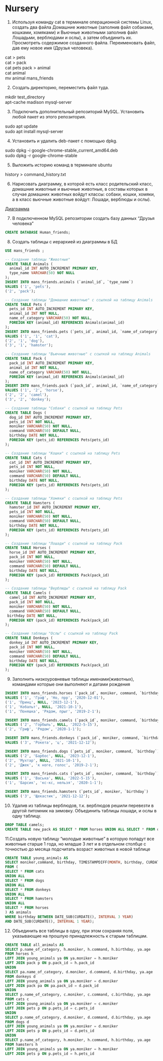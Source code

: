# Nursery

1. Используя команду cat в терминале операционной системы Linux, создать
два файла Домашние животные (заполнив файл собаками, кошками,
хомяками) и Вьючные животными заполнив файл Лошадьми, верблюдами и
ослы), а затем объединить их. Просмотреть содержимое созданного файла.
Переименовать файл, дав ему новое имя (Друзья человека).

cat > pets  
cat > pack  
cat pets pack > animal  
cat animal  
mv animal mans_friends  
  
2. Создать директорию, переместить файл туда.

mkdir test_directory  
apt-cache madison mysql-server

3. Подключить дополнительный репозиторий MySQL. Установить любой пакет
из этого репозитория.

sudo apt update  
sudo apt install mysql-server

4. Установить и удалить deb-пакет с помощью dpkg.

sudo dpkg -i google-chrome-stable_current_amd64.deb  
sudo dpkg -r google-chrome-stable 
 
5. Выложить историю команд в терминале ubuntu

history > command_history.txt

6. Нарисовать диаграмму, в которой есть класс родительский класс, домашние
животные и вьючные животные, в составы которых в случае домашних
животных войдут классы: собаки, кошки, хомяки, а в класс вьючные животные
войдут: Лошади, верблюды и ослы).

[Диаграмма](https://drive.google.com/file/d/1f55tWu8kaEMXnD0Uqz7WqzDVmbRMbltS/view?usp=sharing)

7. В подключенном MySQL репозитории создать базу данных “Друзья
человека”

```sql
CREATE DATABASE Human_friends;
```

8. Создать таблицы с иерархией из диаграммы в БД

```sql
USE mans_friends ;

-- Создание таблицы "Животные"
CREATE TABLE Animals (
  animal_id INT AUTO_INCREMENT PRIMARY KEY,
  type_name VARCHAR(50) NOT NULL
); 
INSERT INTO mans_friends.animals (`animal_id`, `type_name`) 
VALUES ('1', 'pets'),
('2', 'pack');

-- Создание таблицы "Домашние животные" с ссылкой на таблицу Animals
CREATE TABLE Pets (
  pets_id INT AUTO_INCREMENT PRIMARY KEY,
  animal_id INT NOT NULL,
  name_of_category VARCHAR(50) NOT NULL,
  FOREIGN KEY (animal_id) REFERENCES Animals(animal_id)
);
INSERT INTO mans_friends.pets (`pets_id`, animal_id, `name_of_category`) 
VALUES ('1', '1', 'cat'),
('2', '1', 'dog'),
('3', '1', 'hamster');     

-- Создание таблицы "Вьючные животные" с ссылкой на таблицу Animals
CREATE TABLE Pack (
  pack_id INT AUTO_INCREMENT PRIMARY KEY,
  animal_id INT NOT NULL,
  name_of_category VARCHAR(50) NOT NULL,
  FOREIGN KEY (animal_id) REFERENCES Animals(animal_id)
);
INSERT INTO mans_friends.pack (`pack_id`, animal_id, `name_of_category`)
VALUES ('1', '2', 'horse'),
('2', '2', 'camel'),
('3', '2', 'donkey');

-- Создание таблицы "Собаки" с ссылкой на таблицу Pets
CREATE TABLE Dogs (
  dog_id INT AUTO_INCREMENT PRIMARY KEY,
  pets_id INT NOT NULL,
  moniker VARCHAR(50) NOT NULL,
  command VARCHAR(50) DEFAULT NULL,
  birthday DATE NOT NULL,
  FOREIGN KEY (pets_id) REFERENCES Pets(pets_id)
);

-- Создание таблицы "Кошки" с ссылкой на таблицу Pets
CREATE TABLE Cats (
  cat_id INT AUTO_INCREMENT PRIMARY KEY,
  pets_id INT NOT NULL,
  moniker VARCHAR(50) NOT NULL,
  command VARCHAR(50) DEFAULT NULL,
  birthday DATE NOT NULL,
  FOREIGN KEY (pets_id) REFERENCES Pets(pets_id)
);

-- Создание таблицы "Хомяки" с ссылкой на таблицу Pets
CREATE TABLE Hamsters (
  hamster_id INT AUTO_INCREMENT PRIMARY KEY,
  pets_id INT NOT NULL,
  moniker VARCHAR(50) NOT NULL,
  command VARCHAR(50) DEFAULT NULL,
  birthday DATE NOT NULL,
  FOREIGN KEY (pets_id) REFERENCES Pets(pets_id)
);

-- Создание таблицы "Лошади" с ссылкой на таблицу Pack
CREATE TABLE Horses (
  horse_id INT AUTO_INCREMENT PRIMARY KEY,
  pack_id INT NOT NULL,
  moniker VARCHAR(50) NOT NULL,
  command VARCHAR(50) DEFAULT NULL,
  birthday DATE NOT NULL,
  FOREIGN KEY (pack_id) REFERENCES Pack(pack_id)
);

-- Создание таблицы "Верблюды" с ссылкой на таблицу Pack
CREATE TABLE Camels (
  camel_id INT AUTO_INCREMENT PRIMARY KEY,
  pack_id INT NOT NULL,
  moniker VARCHAR(50) NOT NULL,
  command VARCHAR(50) DEFAULT NULL,
 birthday DATE NOT NULL,
  FOREIGN KEY (pack_id) REFERENCES Pack(pack_id)
);

-- Создание таблицы "Ослы" с ссылкой на таблицу Pack
CREATE TABLE Donkeys (
  donkey_id INT AUTO_INCREMENT PRIMARY KEY,
  pack_id INT NOT NULL,
  moniker VARCHAR(50) NOT NULL,
  command VARCHAR(50) DEFAULT NULL,
  birthday DATE NOT NULL,
  FOREIGN KEY (pack_id) REFERENCES Pack(pack_id)
);
```
      
9. Заполнить низкоуровневые таблицы именами(животных), командами
которые они выполняют и датами рождения

```sql
INSERT INTO mans_friends.horses (`pack_id`, moniker, command, `birthday`)
VALUES ('1', 'Граф', 'Но, прр', '2020-12-01'),
('1', 'Принц', NULL, '2023-12-1'),
('1', 'Кобальт', NULL, '2021-10-1'),
('1', 'Поняшка', 'Рядом, прыг', '2019-2-1');

INSERT INTO mans_friends.camels (`pack_id`, moniker, command, `birthday`) 
VALUES ('2', 'Горбыль', NULL, '2022-5-15'),
('2', 'Гриф', 'Рядом', '2020-1-1');

INSERT INTO mans_friends.donkeys (`pack_id`, moniker, command, `birthday`) 
VALUES ('3', 'Рокета', 'ц', '2021-12-12');

INSERT INTO mans_friends.dogs (`pets_id`, moniker, command, `birthday`) 
VALUES ('2', 'Барбос', NULL, '2023-12-1'),
('2', 'Мухтар', NULL, '2021-10-1'),
('2', 'Джек', 'к ноге, голос', '2019-2-1');

INSERT INTO mans_friends.cats (`pets_id`, moniker, command, `birthday`) 
VALUES ('1', 'Васька', NULL, '2022-5-15'),
('1', 'Барсик', 'кс-кс, нельзя', '2020-1-1');

INSERT INTO mans_friends.hamsters (`pets_id`, moniker, `birthday`) 
VALUES ('3', 'Щекастик', '2021-12-12');
```

10. Удалив из таблицы верблюдов, т.к. верблюдов решили перевезти в другой
питомник на зимовку. Объединить таблицы лошади, и ослы в одну таблицу.


```sql
DROP TABLE camels;
CREATE TABLE new_pack AS SELECT * FROM horses UNION ALL SELECT * FROM donkeys;
```

11.Создать новую таблицу “молодые животные” в которую попадут все
животные старше 1 года, но младше 3 лет и в отдельном столбце с точностью
до месяца подсчитать возраст животных в новой таблице

```sql
CREATE TABLE young_animals AS
SELECT moniker,command, birthday, TIMESTAMPDIFF(MONTH, birthday, CURDATE()) AS age
FROM (
SELECT * FROM cats       
UNION ALL
SELECT * FROM dogs
UNION ALL
SELECT * FROM donkeys
UNION ALL
SELECT * FROM hamsters
UNION ALL
SELECT * FROM horses
) AS animals
WHERE birthday BETWEEN DATE_SUB(CURDATE(), INTERVAL 3 YEAR) 
AND DATE_SUB(CURDATE(), INTERVAL 1 YEAR);
```

12. Объединить все таблицы в одну, при этом сохраняя поля, указывающие на
прошлую принадлежность к старым таблицам.

```sql
CREATE TABLE all_animals AS
SELECT p.name_of_category, h.moniker, h.command, h.birthday, ya.age 
FROM horses h
LEFT JOIN young_animals ya ON ya.moniker = h.moniker
LEFT JOIN pack p ON p.pack_id = h.pack_id
UNION 
SELECT pa.name_of_category, d.moniker, d.command, d.birthday, ya.age 
FROM donkeys d 
LEFT JOIN young_animals ya ON ya.moniker = d.moniker
LEFT JOIN pack pa ON pa.pack_id = d.pack_id
UNION
SELECT p.name_of_category, c.moniker, c.command, c.birthday, ya.age 
FROM cats c
LEFT JOIN young_animals ya ON ya.moniker = c.moniker
LEFT JOIN pets p ON p.pets_id = c.pets_id
UNION
SELECT p.name_of_category, d.moniker, d.command, d.birthday, ya.age 
FROM dogs d
LEFT JOIN young_animals ya ON ya.moniker = d.moniker
LEFT JOIN pets p ON p.pets_id = d.pets_id
UNION
SELECT p.name_of_category, h.moniker, h.command, h.birthday, ya.age 
FROM hamsters h
LEFT JOIN young_animals ya ON ya.moniker = h.moniker
LEFT JOIN pets p ON p.pets_id = h.pets_id
```